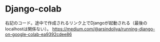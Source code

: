 # Django-colab
右記のコード。途中で作成されるリンク上でDjangoが起動される（最後のlocalhostは関係ない）。
https://medium.com/@arsindoliya/running-django-on-google-colab-ea9392cdee86
